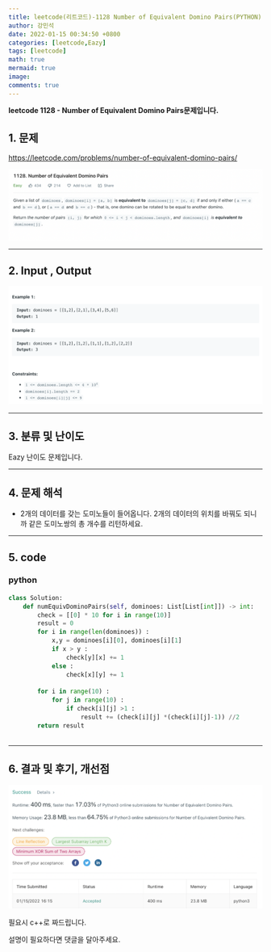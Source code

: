 ```yaml
---
title: leetcode(리트코드)-1128 Number of Equivalent Domino Pairs(PYTHON)
author: 강민석
date: 2022-01-15 00:34:50 +0800
categories: [leetcode,Eazy]
tags: [leetcode]
math: true
mermaid: true
image: 
comments: true
---
```


**leetcode 1128 - Number of Equivalent Domino Pairs문제입니다.**

## 1. 문제

<https://leetcode.com/problems/number-of-equivalent-domino-pairs/>

!["None"](/assets/img/sample/leetcode/1128/Problem.png)

-----  

## 2. Input , Output

!["None"](/assets/img/sample/leetcode/1128/input.png)  

-----  

## 3. 분류 및 난이도

Eazy 난이도 문제입니다.  

-----  

## 4. 문제 해석

- 2개의 데이터를 갖는 도미노들이 들어옵니다. 2개의 데이터의 위치를 바꿔도 되니까 같은 도미노쌍의 총 개수를 리턴하세요.

-----  

## 5. code  

### python

```python
class Solution:
    def numEquivDominoPairs(self, dominoes: List[List[int]]) -> int:
        check = [[0] * 10 for i in range(10)]
        result = 0
        for i in range(len(dominoes)) :
            x,y = dominoes[i][0], dominoes[i][1]
            if x > y : 
                check[y][x] += 1
            else : 
                check[x][y] += 1
                
        for i in range(10) : 
            for j in range(10) :
                if check[i][j] >1 : 
                    result += (check[i][j] *(check[i][j]-1)) //2
        return result
                        
```

-----

## 6. 결과 및 후기, 개선점

!["None"](/assets/img/sample/leetcode/1128/result.png)  

필요시 c++로 짜드립니다.

설명이 필요하다면 댓글을 달아주세요.
